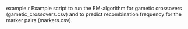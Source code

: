 example.r Example script to run the EM-algorithm for gametic crossovers (gametic_crossovers.csv) and to predict recombination frequency for the marker pairs (markers.csv).

 
